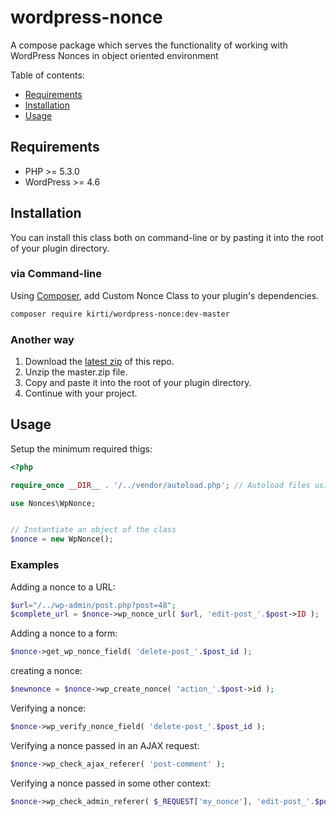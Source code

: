 # wordpress-nonce
A compose package which serves the functionality of working with WordPress Nonces in object oriented environment


Table of contents:
 * [Requirements](#requirements)
 * [Installation](#installation)
 * [Usage](#usage)

## Requirements

* PHP >= 5.3.0
* WordPress >= 4.6

## Installation

You can install this class both on command-line or by pasting it into the root of your plugin directory.

### via Command-line

Using [Composer](https://getcomposer.org/), add Custom Nonce Class to your plugin's dependencies.

```sh
composer require kirti/wordpress-nonce:dev-master
```

### Another way

1. Download the [latest zip](https://github.com/kirtibhat001/wordpress-nonce/new/master.zip) of this repo.
2. Unzip the master.zip file.
3. Copy and paste it into the root of your plugin directory.
4. Continue with your project.

## Usage

Setup the minimum required thigs:

```php
<?php 

require_once __DIR__ . '/../vendor/autoload.php'; // Autoload files using Composer autoload

use Nonces\WpNonce;


// Instantiate an object of the class
$nonce = new WpNonce();
```
### Examples

Adding a nonce to a URL:

```php
$url="/../wp-admin/post.php?post=48";
$complete_url = $nonce->wp_nonce_url( $url, 'edit-post_'.$post->ID );
```

Adding a nonce to a form:

```php
$nonce->get_wp_nonce_field( 'delete-post_'.$post_id );
```

creating a nonce:

```php
$newnonce = $nonce->wp_create_nonce( 'action_'.$post->id );
```

Verifying a nonce:

```php
$nonce->wp_verify_nonce_field( 'delete-post_'.$post_id );
```

Verifying a nonce passed in an AJAX request:

```php
$nonce->wp_check_ajax_referer( 'post-comment' );
```

Verifying a nonce passed in some other context:

```php
$nonce->wp_check_admin_referer( $_REQUEST['my_nonce'], 'edit-post_'.$post->ID );
```

